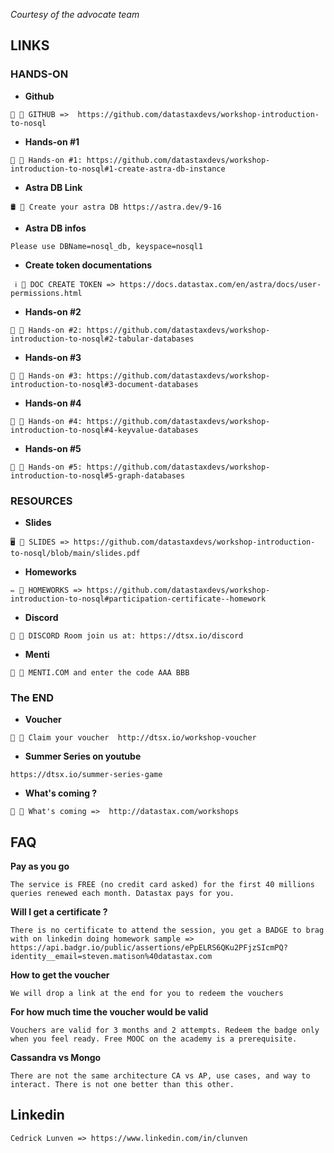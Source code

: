 _Courtesy of the advocate team_

## LINKS

### HANDS-ON

- **Github**

```
🔔 🔗 GITHUB =>  https://github.com/datastaxdevs/workshop-introduction-to-nosql
```

- **Hands-on #1**

```
🔔 🔗 Hands-on #1: https://github.com/datastaxdevs/workshop-introduction-to-nosql#1-create-astra-db-instance
```

- **Astra DB Link**

```
🛢️ 🔗 Create your astra DB https://astra.dev/9-16
```

- **Astra DB infos**

```
Please use DBName=nosql_db, keyspace=nosql1
```

- **Create token documentations**

```
 ℹ️ 🔗 DOC CREATE TOKEN => https://docs.datastax.com/en/astra/docs/user-permissions.html
```

- **Hands-on #2**

```
🔔 🔗 Hands-on #2: https://github.com/datastaxdevs/workshop-introduction-to-nosql#2-tabular-databases
```

- **Hands-on #3**

```
🔔 🔗 Hands-on #3: https://github.com/datastaxdevs/workshop-introduction-to-nosql#3-document-databases
```

- **Hands-on #4**

```
🔔 🔗 Hands-on #4: https://github.com/datastaxdevs/workshop-introduction-to-nosql#4-keyvalue-databases
```

- **Hands-on #5**

```
🔔 🔗 Hands-on #5: https://github.com/datastaxdevs/workshop-introduction-to-nosql#5-graph-databases
```

### RESOURCES

- **Slides**

```
🖥️ 🔗 SLIDES => https://github.com/datastaxdevs/workshop-introduction-to-nosql/blob/main/slides.pdf
```

- **Homeworks**

```
✏️ 🔗 HOMEWORKS => https://github.com/datastaxdevs/workshop-introduction-to-nosql#participation-certificate--homework
```

- **Discord**

```
💬 🔗 DISCORD Room join us at: https://dtsx.io/discord
```

- **Menti**

```
🎲 🔗 MENTI.COM and enter the code AAA BBB
```

### The END

- **Voucher**

```
🔔 🔗 Claim your voucher  http://dtsx.io/workshop-voucher
```

- **Summer Series on youtube**

```
https://dtsx.io/summer-series-game
```

- **What's coming ?**

```
🔔 🔗 What's coming =>  http://datastax.com/workshops
```

## FAQ

**Pay as you go**

```
The service is FREE (no credit card asked) for the first 40 millions queries renewed each month. Datastax pays for you.
```

**Will I get a certificate ?**

```
There is no certificate to attend the session, you get a BADGE to brag with on linkedin doing homework sample => https://api.badgr.io/public/assertions/ePpELRS6QKu2PFjzSIcmPQ?identity__email=steven.matison%40datastax.com
```

**How to get the voucher**

```
We will drop a link at the end for you to redeem the vouchers
```

**For how much time the voucher would be valid**

```
Vouchers are valid for 3 months and 2 attempts. Redeem the badge only when you feel ready. Free MOOC on the academy is a prerequisite.
```

**Cassandra vs Mongo**

```
There are not the same architecture CA vs AP, use cases, and way to interact. There is not one better than this other.
```

## Linkedin

```
Cedrick Lunven => https://www.linkedin.com/in/clunven
```
